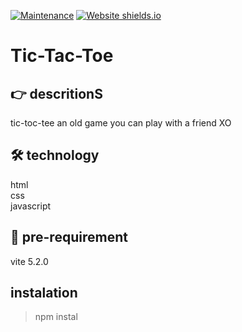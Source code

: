 [![Maintenance](https://img.shields.io/badge/Maintained%3F-yes-green.svg)](https://GitHub.com/Naereen/StrapDown.js/graphs/commit-activity) [![Website shields.io](https://img.shields.io/website-up-down-green-red/http/shields.io.svg)](http://shields.io/)
# Tic-Tac-Toe 

##  👉 descritionS
tic-toc-tee an old game you can play with a friend XO

## 🛠️ technology
html <br>
css <br>
javascript <br>

## 👀 pre-requirement
vite 5.2.0 <br>

## instalation
> npm instal 